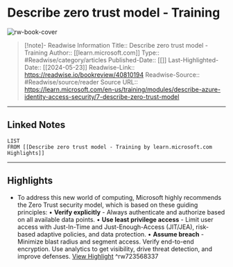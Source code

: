 # Describe zero trust model - Training

![rw-book-cover](https://readwise-assets.s3.amazonaws.com/media/uploaded_book_covers/profile_174804/open-graph-image_kaga2Ay.png)
<br>
>[!note]- Readwise Information
>Title:: Describe zero trust model - Training
>Author:: [[learn.microsoft.com]]
>Type:: #Readwise/category/articles
>Published-Date:: [[]]
>Last-Highlighted-Date:: [[2024-05-23]]
>Readwise-Link:: https://readwise.io/bookreview/40810194
>Readwise-Source:: #Readwise/source/reader
>Source URL:: https://learn.microsoft.com/en-us/training/modules/describe-azure-identity-access-security/7-describe-zero-trust-model
--- 

## Linked Notes
```dataview
LIST
FROM [[Describe zero trust model - Training by learn.microsoft.com Highlights]]
```

---

## Highlights
- To address this new world of computing, Microsoft highly recommends the Zero Trust security model, which is based on these guiding principles:
  • **Verify explicitly** - Always authenticate and authorize based on all available data points.
  • **Use least privilege access** - Limit user access with Just-In-Time and Just-Enough-Access (JIT/JEA), risk-based adaptive policies, and data protection.
  • **Assume breach** - Minimize blast radius and segment access. Verify end-to-end encryption. Use analytics to get visibility, drive threat detection, and improve defenses. [View Highlight](https://readwise.io/open/723568337) ^rw723568337
